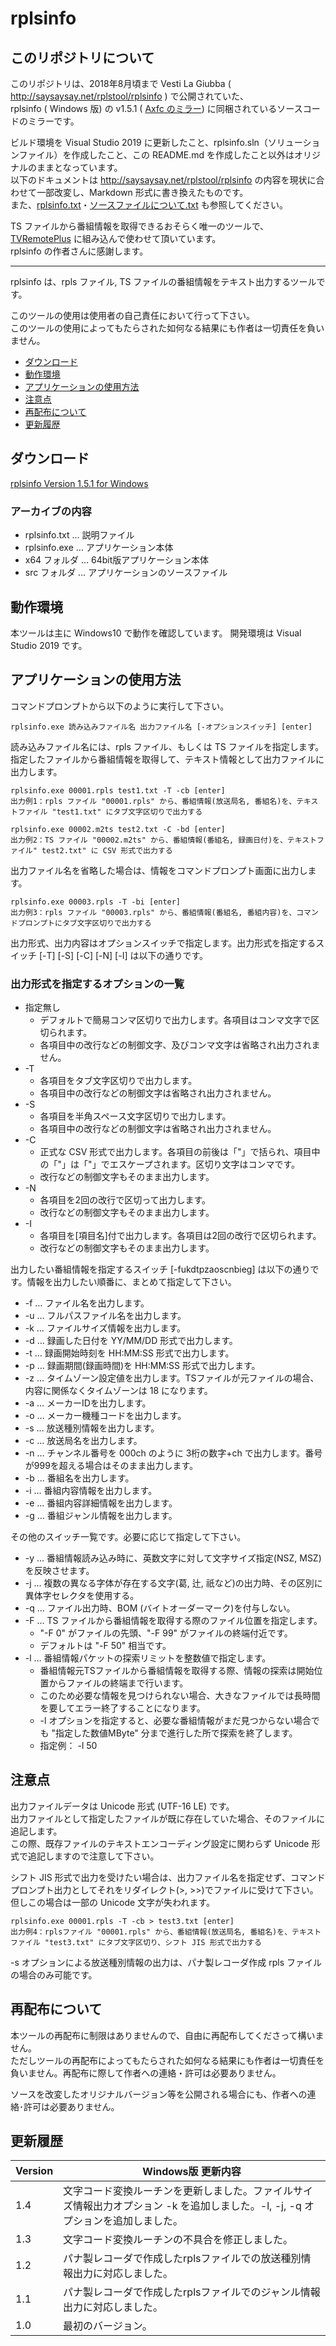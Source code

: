 
# rplsinfo

## このリポジトリについて

このリポジトリは、2018年8月頃まで Vesti La Giubba ( http://saysaysay.net/rplstool/rplsinfo ) で公開されていた、  
rplsinfo ( Windows 版) の v1.5.1 ( [Axfc のミラー](http://www.axfc.net/u/3933238)) に同梱されているソースコードのミラーです。  

ビルド環境を Visual Studio 2019 に更新したこと、rplsinfo.sln（ソリューションファイル）を作成したこと、この README.md を作成したこと以外はオリジナルのままとなっています。  
以下のドキュメントは http://saysaysay.net/rplstool/rplsinfo の内容を現状に合わせて一部改変し、Markdown 形式に書き換えたものです。  
また、[rplsinfo.txt](rplsinfo.txt)・[ソースファイルについて.txt](ソースファイルについて.txt) も参照してください。

TS ファイルから番組情報を取得できるおそらく唯一のツールで、[TVRemotePlus](https://github.com/tsukumijima/TVRemotePlus) に組み込んで使わせて頂いています。  
rplsinfo の作者さんに感謝します。

----

rplsinfo は、rpls ファイル, TS ファイルの番組情報をテキスト出力するツールです。

このツールの使用は使用者の自己責任において行って下さい。  
このツールの使用によってもたらされた如何なる結果にも作者は一切責任を負いません。

* [ダウンロード](#ダウンロード)
* [動作環境](#動作環境)
* [アプリケーションの使用方法](#アプリケーションの使用方法])
* [注意点](#注意点)
* [再配布について](#再配布について)
* [更新履歴](#更新履歴)

## ダウンロード
[rplsinfo Version 1.5.1 for Windows](https://github.com/tsukumijima/rplsinfo/releases/download/v1.5.1/rplsinfo151.zip)

### アーカイブの内容
* rplsinfo.txt … 説明ファイル
* rplsinfo.exe … アプリケーション本体
* x64 フォルダ … 64bit版アプリケーション本体
* src フォルダ … アプリケーションのソースファイル

## 動作環境
本ツールは主に Windows10 で動作を確認しています。
開発環境は Visual Studio 2019 です。

## アプリケーションの使用方法
コマンドプロンプトから以下のように実行して下さい。

    rplsinfo.exe 読み込みファイル名 出力ファイル名 [-オプションスイッチ] [enter]

読み込みファイル名には、rpls ファイル、もしくは TS ファイルを指定します。  
指定したファイルから番組情報を取得して、テキスト情報として出力ファイルに出力します。

    rplsinfo.exe 00001.rpls test1.txt -T -cb [enter]
    出力例1：rpls ファイル "00001.rpls" から、番組情報(放送局名, 番組名)を、テキストファイル "test1.txt" にタブ文字区切りで出力する

    rplsinfo.exe 00002.m2ts test2.txt -C -bd [enter]
    出力例2：TS ファイル "00002.m2ts" から、番組情報(番組名, 録画日付)を、テキストファイル" test2.txt" に CSV 形式で出力する

出力ファイル名を省略した場合は、情報をコマンドプロンプト画面に出力します。

    rplsinfo.exe 00003.rpls -T -bi [enter]
    出力例3：rpls ファイル "00003.rpls" から、番組情報(番組名, 番組内容)を、コマンドプロンプトにタブ文字区切りで出力する

出力形式、出力内容はオプションスイッチで指定します。出力形式を指定するスイッチ [-T] [-S] [-C] [-N] [-I] は以下の通りです。

### 出力形式を指定するオプションの一覧

* 指定無し
  - デフォルトで簡易コンマ区切りで出力します。各項目はコンマ文字で区切られます。
  - 各項目中の改行などの制御文字、及びコンマ文字は省略され出力されません。
* -T
  - 各項目をタブ文字区切りで出力します。
  - 各項目中の改行などの制御文字は省略され出力されません。
* -S
  - 各項目を半角スペース文字区切りで出力します。
  - 各項目中の改行などの制御文字は省略され出力されません。
* -C
  - 正式な CSV 形式で出力します。各項目の前後は「"」で括られ、項目中の「"」は「"」でエスケープされます。区切り文字はコンマです。
  - 改行などの制御文字もそのまま出力します。
* -N
  - 各項目を2回の改行で区切って出力します。
  - 改行などの制御文字もそのまま出力します。
* -I
  - 各項目を[項目名]付で出力します。各項目は2回の改行で区切られます。
  - 改行などの制御文字もそのまま出力します。

出力したい番組情報を指定するスイッチ [-fukdtpzaoscnbieg] は以下の通りです。情報を出力したい順番に、まとめて指定して下さい。

* -f … ファイル名を出力します。
* -u … フルパスファイル名を出力します。
* -k … ファイルサイズ情報を出力します。
* -d … 録画した日付を YY/MM/DD 形式で出力します。
* -t … 録画開始時刻を HH:MM:SS 形式で出力します。
* -p … 録画期間(録画時間)を HH:MM:SS 形式で出力します。
* -z … タイムゾーン設定値を出力します。TSファイルが元ファイルの場合、内容に関係なくタイムゾーンは 18 になります。
* -a … メーカーIDを出力します。
* -o … メーカー機種コードを出力します。
* -s … 放送種別情報を出力します。
* -c … 放送局名を出力します。
* -n … チャンネル番号を 000ch のように 3桁の数字+ch で出力します。番号が999を超える場合はそのまま出力します。
* -b … 番組名を出力します。
* -i … 番組内容情報を出力します。
* -e … 番組内容詳細情報を出力します。
* -g … 番組ジャンル情報を出力します。

その他のスイッチ一覧です。必要に応じて指定して下さい。

* -y … 番組情報読み込み時に、英数文字に対して文字サイズ指定(NSZ, MSZ)を反映させます。
* -j … 複数の異なる字体が存在する文字(葛, 辻, 祇など)の出力時、その区別に異体字セレクタを使用する。
* -q … ファイル出力時、BOM (バイトオーダーマーク)を付与しない。
* -F … TS ファイルから番組情報を取得する際のファイル位置を指定します。
  - "-F 0" がファイルの先頭、"-F 99" がファイルの終端付近です。
  - デフォルトは "-F 50" 相当です。
* -l … 番組情報パケットの探索リミットを整数値で指定します。
  - 番組情報元TSファイルから番組情報を取得する際、情報の探索は開始位置からファイルの終端まで行います。
  - このため必要な情報を見つけられない場合、大きなファイルでは長時間を要してエラー終了することになります。
  - -l オプションを指定すると、必要な番組情報がまだ見つからない場合でも "指定した数値MByte" 分まで進行した所で探索を終了します。
  - 指定例： -l 50

## 注意点

出力ファイルデータは Unicode 形式 (UTF-16 LE) です。  
出力ファイルとして指定したファイルが既に存在していた場合、そのファイルに追記します。  
この際、既存ファイルのテキストエンコーディング設定に関わらず Unicode 形式で追記しますので注意して下さい。  

シフト JIS 形式で出力を受けたい場合は、出力ファイル名を指定せず、コマンドプロンプト出力としてそれをリダイレクト(>, >>)でファイルに受けて下さい。  
但しこの場合は一部の Unicode 文字が失われます。

    rplsinfo.exe 00001.rpls -T -cb > test3.txt [enter]
    出力例4：rplsファイル "00001.rpls" から、番組情報(放送局名, 番組名)を、テキストファイル "test3.txt" にタブ文字区切り、シフト JIS 形式で出力する

-s オプションによる放送種別情報の出力は、パナ製レコーダ作成 rpls ファイルの場合のみ可能です。

## 再配布について

本ツールの再配布に制限はありませんので、自由に再配布してくださって構いません。  
ただしツールの再配布によってもたらされた如何なる結果にも作者は一切責任を負いません。再配布に際して作者への連絡・許可は必要ありません。

ソースを改変したオリジナルバージョン等を公開される場合にも、作者への連絡･許可は必要ありません。

## 更新履歴

Version | Windows版 更新内容
---- | ----
1.4 | 文字コード変換ルーチンを更新しました。ファイルサイズ情報出力オプション -k を追加しました。-l, -j, -q オプションを追加しました。
1.3 | 文字コード変換ルーチンの不具合を修正しました。
1.2 | パナ製レコーダで作成したrplsファイルでの放送種別情報出力に対応しました。
1.1 | パナ製レコーダで作成したrplsファイルでのジャンル情報出力に対応しました。
1.0 | 最初のバージョン。
